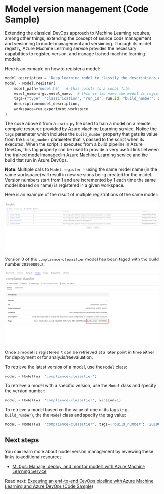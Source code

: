 # Model version management (Code Sample)

Extending the classical DevOps approach to Machine Learning requires, among other things, extending the concept of source code management and versioning to model management and versioning. Through its model registry, Azure Machine Learning service provides the necessary capabilities to register, version, and manage trained machine learning models.

Here is an exmaple on how to register a model:

```python
model_description = 'Deep learning model to classify the descriptions of car components as compliant or non-compliant.'
model = Model.register(
    model_path='model.h5',  # this points to a local file
    model_name=args.model_name,  # this is the name the model is registered as
    tags={"type": "classification", "run_id": run.id, "build_number": args.build_number},
    description=model_description,
    workspace=run.experiment.workspace
)
```

The code above if from a `train.py` file used to train a model on a remote compute resource provided by Azure Machine Learning service. Notice the `tags` parameter which includes the `build_number` property that gets its value from the `build_number` parameter that is passed to the script when its executed. When the script is executed from a build pipeline in Azure DevOps, this tag property can be used to provide a very useful link between the trained model managed in Azure Machine Learning service and the build that run in Azure DevOps.

**Note**: Multiple calls to `Model.register()` using the same model name (in the same workspace) will result in new versions being created for the model. Version numbers start from 1 and are incremented by 1 each time the same model (based on name) is registered in a given workspace.

Here is an example of the result of multiple registrations of the same model:

![Trained models versions in Azure Machine Learning service](./media/azureml-model-versioning.png)

Version 3 of the `compliance-classifier` model has been taged with the build number `20190809.2`:

![Trained model tagged with build number in Azure Machine Learning service](./media/azureml-model-tagging.png)

Once a model is registered it can be retrieved at a later point in time either for deployment or for analysis/reevaluation.

To retrieve the latest version of a model, use the `Model` class:

```python
model = Model(ws, 'compliance-classifier')
```

To retrieve a model with a specific version, use the `Model` class and specify the version number:


```python
model = Model(ws, 'compliance-classifier', version=1)
```

To retrieve a model based on the value of one of its tags (e.g. `build_number`), the the `Model` class and specify the tag value:

```python
model = Model(ws, 'compliance-classifier', tags={'build_number': '20190809.2'})
```

## Next steps

You can learn more about model version management by reviewing these links to additional resources:

- [MLOps: Manage, deploy, and monitor models with Azure Machine Learning Service](https://docs.microsoft.com/en-us/azure/machine-learning/service/concept-model-management-and-deployment)

Read next: [Executing an end-to-end DevOps pipeline with Azure Machine Learning and Azure DevOps (Code Sample)](./e2e-pipeline-code-sample.md)